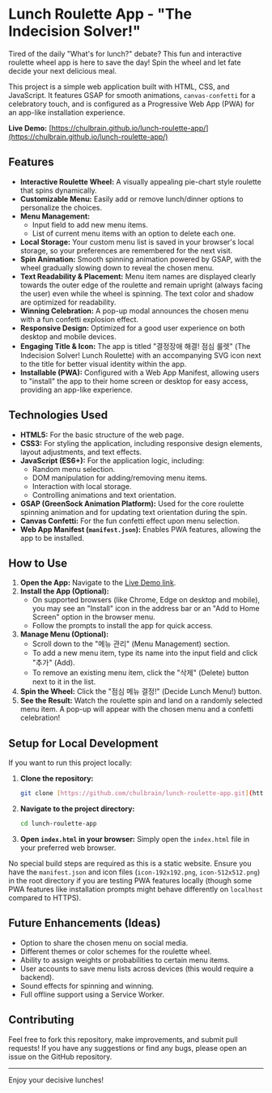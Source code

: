 # Lunch Roulette App - "The Indecision Solver!"

Tired of the daily "What's for lunch?" debate? This fun and interactive roulette wheel app is here to save the day! Spin the wheel and let fate decide your next delicious meal.

This project is a simple web application built with HTML, CSS, and JavaScript. It features GSAP for smooth animations, `canvas-confetti` for a celebratory touch, and is configured as a Progressive Web App (PWA) for an app-like installation experience.

**Live Demo:** [https://chulbrain.github.io/lunch-roulette-app/](https://chulbrain.github.io/lunch-roulette-app/)

## Features

* **Interactive Roulette Wheel:** A visually appealing pie-chart style roulette that spins dynamically.
* **Customizable Menu:** Easily add or remove lunch/dinner options to personalize the choices.
* **Menu Management:**
    * Input field to add new menu items.
    * List of current menu items with an option to delete each one.
* **Local Storage:** Your custom menu list is saved in your browser's local storage, so your preferences are remembered for the next visit.
* **Spin Animation:** Smooth spinning animation powered by GSAP, with the wheel gradually slowing down to reveal the chosen menu.
* **Text Readability & Placement:** Menu item names are displayed clearly towards the outer edge of the roulette and remain upright (always facing the user) even while the wheel is spinning. The text color and shadow are optimized for readability.
* **Winning Celebration:** A pop-up modal announces the chosen menu with a fun confetti explosion effect.
* **Responsive Design:** Optimized for a good user experience on both desktop and mobile devices.
* **Engaging Title & Icon:** The app is titled "결정장애 해결! 점심 룰렛" (The Indecision Solver! Lunch Roulette) with an accompanying SVG icon next to the title for better visual identity within the app.
* **Installable (PWA):** Configured with a Web App Manifest, allowing users to "install" the app to their home screen or desktop for easy access, providing an app-like experience.

## Technologies Used

* **HTML5:** For the basic structure of the web page.
* **CSS3:** For styling the application, including responsive design elements, layout adjustments, and text effects.
* **JavaScript (ES6+):** For the application logic, including:
    * Random menu selection.
    * DOM manipulation for adding/removing menu items.
    * Interaction with local storage.
    * Controlling animations and text orientation.
* **GSAP (GreenSock Animation Platform):** Used for the core roulette spinning animation and for updating text orientation during the spin.
* **Canvas Confetti:** For the fun confetti effect upon menu selection.
* **Web App Manifest (`manifest.json`):** Enables PWA features, allowing the app to be installed.

## How to Use

1.  **Open the App:** Navigate to the [Live Demo link](https://chulbrain.github.io/lunch-roulette-app/).
2.  **Install the App (Optional):**
    * On supported browsers (like Chrome, Edge on desktop and mobile), you may see an "Install" icon in the address bar or an "Add to Home Screen" option in the browser menu.
    * Follow the prompts to install the app for quick access.
3.  **Manage Menu (Optional):**
    * Scroll down to the "메뉴 관리" (Menu Management) section.
    * To add a new menu item, type its name into the input field and click "추가" (Add).
    * To remove an existing menu item, click the "삭제" (Delete) button next to it in the list.
4.  **Spin the Wheel:** Click the "점심 메뉴 결정!" (Decide Lunch Menu!) button.
5.  **See the Result:** Watch the roulette spin and land on a randomly selected menu item. A pop-up will appear with the chosen menu and a confetti celebration!

## Setup for Local Development

If you want to run this project locally:

1.  **Clone the repository:**
    ```bash
    git clone [https://github.com/chulbrain/lunch-roulette-app.git](https://github.com/chulbrain/lunch-roulette-app.git)
    ```
2.  **Navigate to the project directory:**
    ```bash
    cd lunch-roulette-app
    ```
3.  **Open `index.html` in your browser:**
    Simply open the `index.html` file in your preferred web browser.

No special build steps are required as this is a static website. Ensure you have the `manifest.json` and icon files (`icon-192x192.png`, `icon-512x512.png`) in the root directory if you are testing PWA features locally (though some PWA features like installation prompts might behave differently on `localhost` compared to HTTPS).

## Future Enhancements (Ideas)

* Option to share the chosen menu on social media.
* Different themes or color schemes for the roulette wheel.
* Ability to assign weights or probabilities to certain menu items.
* User accounts to save menu lists across devices (this would require a backend).
* Sound effects for spinning and winning.
* Full offline support using a Service Worker.

## Contributing

Feel free to fork this repository, make improvements, and submit pull requests! If you have any suggestions or find any bugs, please open an issue on the GitHub repository.

---

Enjoy your decisive lunches!
